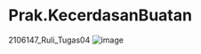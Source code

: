 # Prak.KecerdasanBuatan
2106147_Ruli_Tugas04
![image](https://user-images.githubusercontent.com/127038902/226121123-c1068d47-0fce-48c2-b4d0-6caf7fa65d77.png)
